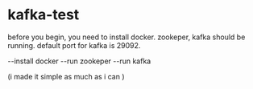 # kafka-test

before you begin,
you need to install docker. zookeper, kafka should be running. default port for kafka is 29092. 

--install docker 
--run zookeper
--run kafka

(i made it simple as much as i can )

